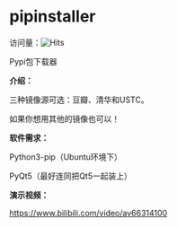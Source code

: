 # pipinstaller

访问量：![Hits](https://hitcounter.pythonanywhere.com/count/tag.svg?url=https%3A%2F%2Fgithub.com%2FChrithon%2Fpipinstaller)

Pypi包下载器

**介绍：**

三种镜像源可选：豆瓣、清华和USTC。

如果你想用其他的镜像也可以！

**软件需求：**

Python3-pip（Ubuntu环境下）

PyQt5（最好连同把Qt5一起装上）

**演示视频：**

https://www.bilibili.com/video/av66314100
